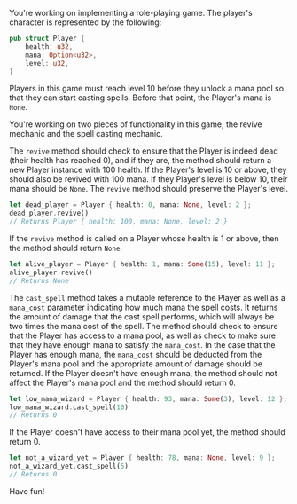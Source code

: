 You're working on implementing a role-playing game. The player's character is represented by the following:

```rust
pub struct Player {
    health: u32,
    mana: Option<u32>,
    level: u32,
}
```

Players in this game must reach level 10 before they unlock a mana pool so that they can start casting spells. Before that point, the Player's mana is `None`.

You're working on two pieces of functionality in this game, the revive mechanic and the spell casting mechanic. 

The `revive` method should check to ensure that the Player is indeed dead (their health has reached 0), and if they are, the method should return a new Player instance with 100 health.
If the Player's level is 10 or above, they should also be revived with 100 mana. 
If they Player's level is below 10, their mana should be `None`. The `revive` method should preserve the Player's level. 

```rust
let dead_player = Player { health: 0, mana: None, level: 2 };
dead_player.revive()
// Returns Player { health: 100, mana: None, level: 2 }
```

If the `revive` method is called on a Player whose health is 1 or above, then the method should return `None`.

```rust
let alive_player = Player { health: 1, mana: Some(15), level: 11 };
alive_player.revive()
// Returns None
```

The `cast_spell` method takes a mutable reference to the Player as well as a `mana_cost` parameter indicating how much mana the spell costs. It returns the amount of damage that the cast spell performs, which will always be two times the mana cost of the spell. 
The method should check to ensure that the Player has access to a mana pool, as well as check to make sure that they have enough mana to satisfy the `mana_cost`. 
In the case that the Player has enough mana, the `mana_cost` should be deducted from the Player's mana pool and the appropriate amount of damage should be returned. 
If the Player doesn't have enough mana, the method should not affect the Player's mana pool and the method should return 0.

```rust
let low_mana_wizard = Player { health: 93, mana: Some(3), level: 12 };
low_mana_wizard.cast_spell(10)
// Returns 0
```

If the Player doesn't have access to their mana pool yet, the method should return 0.

```rust
let not_a_wizard_yet = Player { health: 78, mana: None, level: 9 };
not_a_wizard_yet.cast_spell(5)
// Returns 0
```

Have fun!
